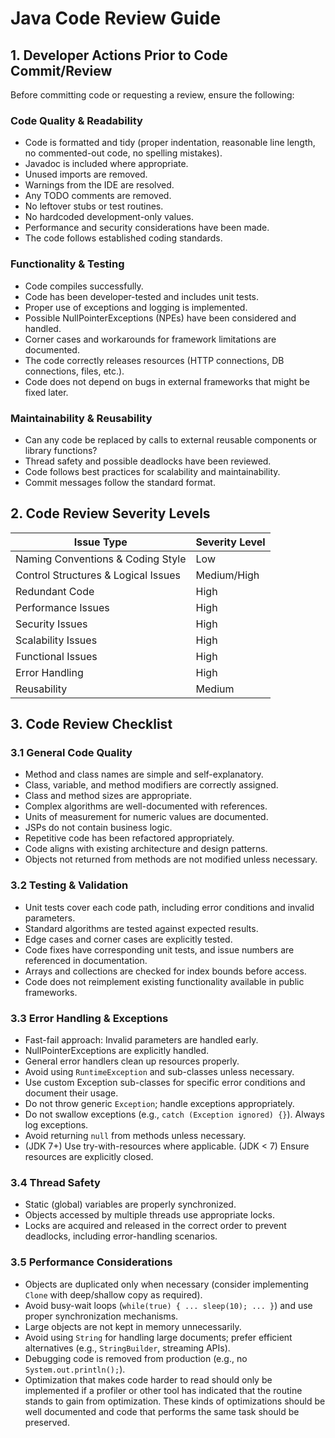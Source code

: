 # Java Code Review Guide

## 1. Developer Actions Prior to Code Commit/Review

Before committing code or requesting a review, ensure the following:

### Code Quality & Readability
- Code is formatted and tidy (proper indentation, reasonable line length, no commented-out code, no spelling mistakes).
- Javadoc is included where appropriate.
- Unused imports are removed.
- Warnings from the IDE are resolved.
- Any TODO comments are removed.
- No leftover stubs or test routines.
- No hardcoded development-only values.
- Performance and security considerations have been made.
- The code follows established coding standards.

### Functionality & Testing
- Code compiles successfully.
- Code has been developer-tested and includes unit tests.
- Proper use of exceptions and logging is implemented.
- Possible NullPointerExceptions (NPEs) have been considered and handled.
- Corner cases and workarounds for framework limitations are documented.
- The code correctly releases resources (HTTP connections, DB connections, files, etc.).
- Code does not depend on bugs in external frameworks that might be fixed later.

### Maintainability & Reusability
- Can any code be replaced by calls to external reusable components or library functions?
- Thread safety and possible deadlocks have been reviewed.
- Code follows best practices for scalability and maintainability.
- Commit messages follow the standard format.

## 2. Code Review Severity Levels

| Issue Type                 | Severity Level |
|----------------------------|---------------|
| Naming Conventions & Coding Style  | Low           |
| Control Structures & Logical Issues | Medium/High  |
| Redundant Code             | High          |
| Performance Issues         | High          |
| Security Issues            | High          |
| Scalability Issues         | High          |
| Functional Issues          | High          |
| Error Handling             | High          |
| Reusability                | Medium        |

## 3. Code Review Checklist

### 3.1 General Code Quality
- Method and class names are simple and self-explanatory.
- Class, variable, and method modifiers are correctly assigned.
- Class and method sizes are appropriate.
- Complex algorithms are well-documented with references.
- Units of measurement for numeric values are documented.
- JSPs do not contain business logic.
- Repetitive code has been refactored appropriately.
- Code aligns with existing architecture and design patterns.
- Objects not returned from methods are not modified unless necessary.

### 3.2 Testing & Validation
- Unit tests cover each code path, including error conditions and invalid parameters.
- Standard algorithms are tested against expected results.
- Edge cases and corner cases are explicitly tested.
- Code fixes have corresponding unit tests, and issue numbers are referenced in documentation.
- Arrays and collections are checked for index bounds before access.
- Code does not reimplement existing functionality available in public frameworks.

### 3.3 Error Handling & Exceptions
- Fast-fail approach: Invalid parameters are handled early.
- NullPointerExceptions are explicitly handled.
- General error handlers clean up resources properly.
- Avoid using `RuntimeException` and sub-classes unless necessary.
- Use custom Exception sub-classes for specific error conditions and document their usage.
- Do not throw generic `Exception`; handle exceptions appropriately.
- Do not swallow exceptions (e.g., `catch (Exception ignored) {}`). Always log exceptions.
- Avoid returning `null` from methods unless necessary.
- (JDK 7+) Use try-with-resources where applicable. (JDK < 7) Ensure resources are explicitly closed.

### 3.4 Thread Safety
- Static (global) variables are properly synchronized.
- Objects accessed by multiple threads use appropriate locks.
- Locks are acquired and released in the correct order to prevent deadlocks, including error-handling scenarios.

### 3.5 Performance Considerations
- Objects are duplicated only when necessary (consider implementing `Clone` with deep/shallow copy as required).
- Avoid busy-wait loops (`while(true) { ... sleep(10); ... }`) and use proper synchronization mechanisms.
- Large objects are not kept in memory unnecessarily.
- Avoid using `String` for handling large documents; prefer efficient alternatives (e.g., `StringBuilder`, streaming APIs).
- Debugging code is removed from production (e.g., no `System.out.println();`).
- Optimization that makes code harder to read should only be implemented if a profiler or other tool has indicated that the routine stands to gain from optimization. These kinds of optimizations should be well documented and code that performs the same task should be preserved.
